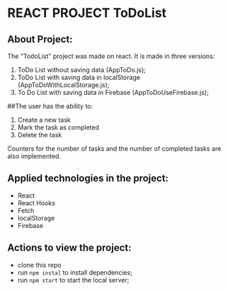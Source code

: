 # REACT PROJECT ToDoList
## About Project:
The "TodoList" project was made on react. It is made in three versions:

1. ToDo List without saving data (AppToDo.js);
2. ToDo List with saving data in localStorage (AppToDoWithLocalStorage.js);
3. To Do List with saving data in Firebase (AppToDoUseFirebase.js);

##The user has the ability to:

1. Create a new task
2. Mark the task as completed
3. Delete the task

Counters for the number of tasks and the number of completed tasks are also implemented.

## Applied technologies in the project:

- React
- React Hooks
- Fetch
- localStorage
- Firebase

## Actions to view the project:

- clone this repo
- run `npm instal` to install dependencies;
- run `npm start` to start the local server;
